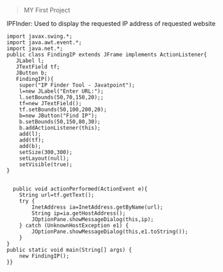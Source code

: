 > 
> MY First Project

IPFInder: Used to display the requested IP address of requested website
  
  
  
    




    import javax.swing.*;
    import java.awt.event.*; 
    import java.net.*;
    public class FindingIP extends JFrame implements ActionListener{
       JLabel l;
       JTextField tf;
       JButton b;
       FindingIP(){
        super("IP Finder Tool - Javatpoint");
        l=new JLabel("Enter URL:");
        l.setBounds(50,70,150,20);;
        tf=new JTextField();
        tf.setBounds(50,100,200,20);
        b=new JButton("Find IP");
        b.setBounds(50,150,80,30);
        b.addActionListener(this);
        add(l);
        add(tf);
        add(b);
        setSize(300,300);
        setLayout(null);
        setVisible(true);
    }
   

      public void actionPerformed(ActionEvent e){
        String url=tf.getText();
        try {
            InetAddress ia=InetAddress.getByName(url);
            String ip=ia.getHostAddress();
            JOptionPane.showMessageDialog(this,ip);
        } catch (UnknownHostException e1) {
            JOptionPane.showMessageDialog(this,e1.toString());
        }
    }
    public static void main(String[] args) {
        new FindingIP();
    }} 
 
